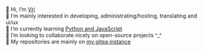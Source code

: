 👋 Hi, I’m [Vri](https://vrifox.cc)\
👀 I’m mainly interested in developing, administrating/hosting, translating and ui/ux\
🌱 I’m currently learning [Python and JavaScript](https://exercism.org/profiles/vri)\
💞️ I’m looking to collaborate nicely on open-source projects ^_^\
📌 My repositories are mainly on [my gitea instance](https://code.cozy.town/vri)
